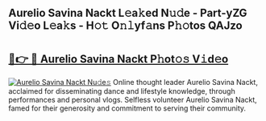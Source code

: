 ## Aurelio Savina Nackt L𝚎a𝚔ed N𝚞𝚍e - Part-yZG Vi𝚍𝚎o L𝚎a𝚔s - H𝚘𝚝 O𝚗𝚕yf𝚊ns P𝚑𝚘tos QAJzo

# <h2><a href="http://kfbpfb.oniu.top/?m=Aurelio+Savina+Nackt">🔗👉 🔴 Aurelio Savina Nackt P𝚑ot𝚘𝚜 V𝚒d𝚎o</a></h2>

[![Aurelio Savina Nackt Nu𝚍e𝚜](https://i.imgur.com/0qMVB7G.gif)](http://kfbpfb.oniu.top/?m=Aurelio+Savina+Nackt)
Online thought leader Aurelio Savina Nackt, acclaimed for disseminating dance and lifestyle knowledge, through performances and personal vlogs. Selfless volunteer Aurelio Savina Nackt, famed for their generosity and commitment to serving their community.  
